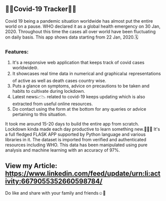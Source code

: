 ## 🦠🦠Covid-19 Tracker🦠🦠

Covid 19 being a pandemic situation worldwide has almost put the entire world on a pause. WHO declared it as a global health emergency on 30 Jan, 2020. Throughout this time the cases all over world have been fluctuating on daily basis. This app shows data starting from 22 Jan, 2020.🗓️

### Features:
1) It's a responsive web application that keeps track of covid cases worldwide🌐.
2) It showcases real time data in numerical and graphical📊 representations of active as well as death cases country wise.
3) Puts a glance on symptoms, advice on precautions to be taken and habits to cultivate during lockdown.
4) Latest news📈📉 related to covid-19 keeps updating which is also extracted from useful online resources.
5) Do contact using the form at the bottom for any queries or advice pertaining to this situation.

It took me around 15-20 days to build the entire app from scratch. Lockdown kinda made each day productive to learn something new.👩🏻‍💻 
It's a full fledged FLASK APP supported by Python language and various libraries in it. The dataset is imported from verified and authenticated resources including WHO. 
This data has been manipulated using pure analysis and machine learning with an accuracy of 97%.

## View my Article: https://www.linkedin.com/feed/update/urn:li:activity:6679055352660598784/
Do like and share with your family and friends☺️🤗 
